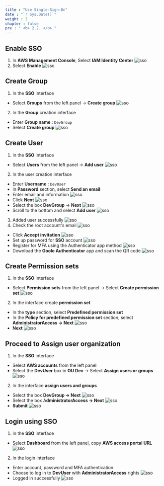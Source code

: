 ```yaml
---
title : "Use Single-Sign-On"
date : "`r Sys.Date()`"
weight : 2
chapter : false
pre : " <b> 2.2. </b> "
---
```


## Enable SSO
1. In **AWS Management Console**, Select **IAM Identity Center**
![sso](/public/images/2.prepare/2.2.1.png)
2. Select **Enable**
![sso](/public/images/2.prepare/2.2.23.png)
## Create Group
1. In the **SSO** interface
* Select **Groups** from the left panel -> **Create group**
![sso](/public/images/2.prepare/2.2.2.png)
2. In the **Group** creation interface
* Enter **Group name** : ```DevGroup```
* Select **Create group**
![sso](/public/images/2.prepare/2.2.3.png)
## Create User
1. In the **SSO** interface
* Select **Users** from the left panel -> **Add user**
![sso](/public/images/2.prepare/2.2.4.png)
2. In the user creation interface
* Enter **Username** : ```DevUser```
* In **Password** section, select **Send an email**
* Enter email and information
![sso](/public/images/2.prepare/2.2.5.png)
* Click **Next**
![sso](/public/images/2.prepare/2.2.6.png)
* Select the box **DevGroup** -> **Next**
![sso](/public/images/2.prepare/2.2.7.png)
* Scroll to the bottom and select **Add user**
![sso](/public/images/2.prepare/2.2.8.png)
3. Added user successfully
![sso](/public/images/2.prepare/2.2.9.png)
4. Check the root account's email
![sso](/public/images/2.prepare/2.2.10.png)
 * Click **Accept invitation**
![sso](/public/images/2.prepare/2.2.11.png)
* Set up password for **SSO** account
![sso](/public/images/2.prepare/2.2.12.png)
* Register for MFA using the Authenticator app method
![sso](/public/images/2.prepare/2.2.13.png)
* Download the **Goole Authenticator** app and scan the QR code
![sso](/public/images/2.prepare/2.2.14.png)
## Create Permission sets
1. In the **SSO** interface
* Select **Permission sets** from the left panel -> Select **Create permission set**
![sso](/public/images/2.prepare/2.2.15.png)
2. In the interface create **permission set**
* In the **type** section, select **Predefined permission set**
* In the **Policy for predefined permission set** section, select **AdministratorAccess -> Next**
![sso](/public/images/2.prepare/2.2.16.png)
* **Next**
![sso](/public/images/2.prepare/2.2.17.png)
## Proceed to Assign user organization
1. In the **SSO** interface
* Select **AWS accounts** from the left panel
* Select the **DevUser** box in **OU Dev** -> Select **Assign users or groups**
![sso](/public/images/2.prepare/2.2.18.png)
2. In the interface **assign users and groups**
* Select the box **DevGroup -> Next**
![sso](/public/images/2.prepare/2.2.19.png)
* Select the box A**dministratorAccess -> Next**
![sso](/public/images/2.prepare/2.2.20.png)
* **Submit**
![sso](/public/images/2.prepare/2.2.24.png)
## Login using SSO
1. In the **SSO** interface
* Select **Dashboard** from the left panel, copy **AWS access portal URL**
![sso](/public/images/2.prepare/2.2.25.png)
2. In the login interface
* Enter account, password and MFA authentication
* Choose to log in to **DevUser** with **AdministratorAccess** rights
![sso](/public/images/2.prepare/2.2.21.png)
* Logged in successfully
![sso](/public/images/2.prepare/2.2.22.png)